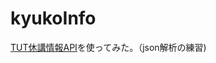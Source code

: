 # kyukoInfo
[TUT休講情報API](https://konome.org/blog/2014/12/12/tut-cancell-list-api/)を使ってみた。（json解析の練習)
